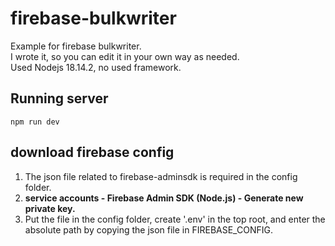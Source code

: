 # firebase-bulkwriter
Example for firebase bulkwriter.
<br>
I wrote it, so you can edit it in your own way as needed.
<br>
Used Nodejs 18.14.2, no used framework.

## Running server
```
npm run dev
```

## download firebase config

1. The json file related to firebase-adminsdk is required in the config folder.
2. **service accounts - Firebase Admin SDK (Node.js) - Generate new private key.**
3. Put the file in the config folder, create '.env' in the top root, and enter the absolute path by copying the json file in FIREBASE_CONFIG.